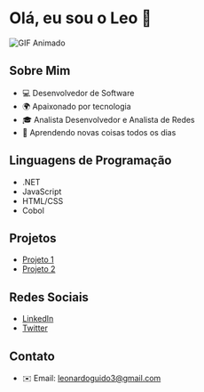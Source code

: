<!-- Leonardo Guido -->
# Olá, eu sou o Leo 👋

![GIF Animado](https://media.giphy.com/media/v1.Y2lkPTc5MGI3NjExMm5udWhycnFqajh1aHZudXZ2cDU1djJoY2tmemJ5NDF5eXNnZTJnbyZlcD12MV9pbnRlcm5hbF9naWZfYnlfaWQmY3Q9Zw/xUA7bdpLxQhsSQdyog/giphy.gif)

## Sobre Mim
- 💻 Desenvolvedor de Software
- 🌍 Apaixonado por tecnologia
- 🎓 Analista Desenvolvedor e Analista de Redes
- 🌱 Aprendendo novas coisas todos os dias

## Linguagens de Programação
- .NET
- JavaScript
- HTML/CSS
- Cobol

## Projetos
- [Projeto 1](link_projeto_1)
- [Projeto 2](link_projeto_2)

## Redes Sociais
- [LinkedIn](link_do_seu_perfil_no_LinkedIn)
- [Twitter](link_do_seu_perfil_no_Twitter)

## Contato
- ✉️ Email: leonardoguido3@gmail.com

<!-- Você pode adicionar mais seções e informações conforme desejar -->
